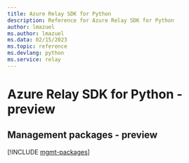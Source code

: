 ```yaml
---
title: Azure Relay SDK for Python
description: Reference for Azure Relay SDK for Python
author: lmazuel
ms.author: lmazuel
ms.data: 02/15/2023
ms.topic: reference
ms.devlang: python
ms.service: relay
---
```

# Azure Relay SDK for Python - preview

## Management packages - preview
[!INCLUDE [mgmt-packages](relay-mgmt-index.md)]